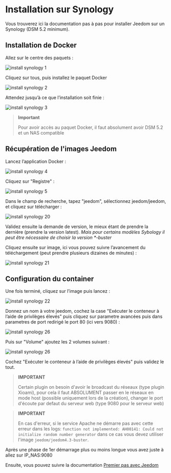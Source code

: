 # Installation sur Synology

Vous trouverez ici la documentation pas à pas pour installer Jeedom sur un Synology (DSM 5.2 minimum).

## Installation de Docker

Allez sur le centre des paquets :

![install synology 1](images/install_synology_1.PNG)

Cliquez sur tous, puis installez le paquet Docker

![install synology 2](images/install_synology_2.PNG)

Attendez jusqu’à ce que l’installation soit finie :

![install synology 3](images/install_synology_3.PNG)

> **Important**
>
> Pour avoir accès au paquet Docker, il faut absolument avoir DSM 5.2 et un NAS compatible

## Récupération de l'images Jeedom

Lancez l’application Docker :

![install synology 4](images/install_synology_4.PNG)

Cliquez sur "Registre" :

![install synology 5](images/install_synology_5.PNG)

Dans le champ de recherche, tapez "jeedom", sélectionnez jeedom/jeedom, et cliquez sur télécharger :

![install synology 20](images/install_synology_20.PNG)

Validez ensuite la demande de version, le mieux étant de prendre la dernière (prendre la version latest).
 _Mais pour certains modèles Sybology il peut être nécessaire de choisir la version *-buster_

Cliquez ensuite sur image, ici vous pouvez suivre l’avancement du téléchargement (peut prendre plusieurs dizaines de minutes) :

![install synology 21](images/install_synology_21.PNG)

## Configuration du container

Une fois terminé, cliquez sur l’image puis lancez :

![install synology 22](images/install_synology_22.PNG)

Donnez un nom à votre jeedom, cochez la case "Exécuter le conteneur à l’aide de privilèges élevés" puis cliquez sur parametre avancées puis dans parametres de port redirigé le port 80 (ici vers 9080) :

![install synology 26](images/install_synology_23.PNG)

Puis sur "Volume" ajoutez les 2 volumes suivant :

![install synology 26](images/install_synology_24.PNG)

Cochez "Exécuter le conteneur à l’aide de privilèges élevés" puis validez le tout.

> **IMPORTANT**
>
> Certain plugin on besoin d'avoir le broadcast du réseaux (type plugin Xioami), pour cela il faut ABSOLUMENT passer en le réseaux en mode host (possible uniquement lors de la création), changer le port d'écoute par defaut du serveur web (type 9080 pour le serveur web)

> **IMPORTANT**
>
> En cas d'erreur, si le service Apache ne démarre pas avec cette erreur dans les logs: ```function not implemented: AH00141: Could not initialize random number generator``` dans ce cas vous devez utiliser l'image `jeedom/jeedom4.3-buster`.

Après une phase de 1er démarrage plus ou moins longue vous avez juste à allez sur IP_NAS:9080

Ensuite, vous pouvez suivre la documentation [Premier pas avec Jeedom](https://doc.jeedom.com/fr_FR/premiers-pas/index)
